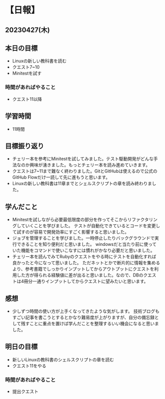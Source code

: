 # 【日報】
## 20230427(木)
## 本日の目標
- Linuxの新しい教科書を読む
- クエスト7~10
- Minitestを試す

### 時間があればやること
- クエスト11以降
## 学習時間
- 11時間

## 目標振り返り
- チェリー本を参考にMinitestを試してみました。テスト駆動開発がどんな手法なのか興味が湧きました。もっとチェリー本を読み進めていきます。
- クエストは7~11まで難なく終わりました。GitとGitHubは使えるので公式のGitHub Flowだけ一読して先に進もうと思います。
- Linuxの新しい教科書は11章までとシェルスクリプトの章を読み終わりました。

## 学んだこと
- Minitestを試しながら必要最低限度の部分を作ってそこからリファクタリングしていくことを学びました。
テストが自動化できているとコードを変更して試すのが容易で開発効率にすごく影響すると思いました。
- ジョブを管理することを学びました。一時停止したりバックグラウンドで実行できることを知り便利だと思いました。
windowsだと当たり前に使っていた機能をコマンドで使いこなすには慣れがかなり必要だと思いました。
- チェリー本を読んでみてRubyのクエストをやる時にテストを自動化すれば良かったと今になって思いました。
ただネットとかで断片的に情報を集めるより、参考書籍でしっかりインプットしてからアウトプットにクエストを利用した方が得られる経験値に差が出ると思いました。なので、DBのクエストは4冊分一通りインプットしてからクエストに望みたいと思います。

## 感想
- 少しずつ時間の使い方が上手くなってきたような気がします。
技術ブログもすごい記事を書こうとするとかなり難易度が上がりますが、自分の備忘録として残すことに重点を置けば学んだことを整理するいい機会になると思いました。

## 明日の目標
- 新しいLinuxの教科書のシェルスクリプトの章を読む
- クエスト11をやる

### 時間があればやること
- 提出クエスト
